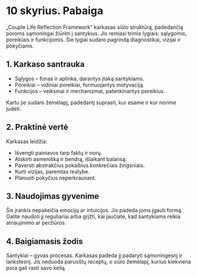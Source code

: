 <div style="page-break-before: always;"></div>

# 10 skyrius. Pabaiga

„Couple Life Reflection Framework“ karkasas siūlo struktūrą, padedančią poroms sąmoningai žiūrėti į santykius. Jis remiasi trimis lygiais: sąlygomis, poreikiais ir funkcijomis. Šie lygiai sudaro pagrindą diagnostikai, vizijai ir pokyčiams.

## 1. Karkaso santrauka

- Sąlygos – fonas ir aplinka, darantys įtaką santykiams.
- Poreikiai – vidiniai poreikiai, formuojantys motyvaciją.
- Funkcijos – veiksmai ir mechanizmai, patenkinantys poreikius.

Kartu jie sudaro žemėlapį, padedantį suprasti, kur esame ir kur norime judėti.

## 2. Praktinė vertė

Karkasas leidžia:

- Išvengti painiavos tarp faktų ir norų.
- Atskirti asmenišką ir bendrą, išlaikant balansą.
- Paversti abstrakčius pokalbius konkrečiais žingsniais.
- Kurti vizijas, paremtas realybe.
- Planuoti pokyčius neperkraunant.

## 3. Naudojimas gyvenime

Šis įrankis nepakeičia emocijų ar intuicijos. Jis padeda joms įgauti formą. Galite naudoti jį reguliariai arba grįžti, kai jaučiate, kad santykiams reikia atnaujinimo ar peržiūros.

## 4. Baigiamasis žodis

Santykiai – gyvas procesas. Karkasas padeda jį padaryti sąmoningesnį ir lankstesnį. Jis neduoda paruoštų receptų, o siūlo žemėlapį, kuriuo kiekviena pora gali rasti savo kelią.
